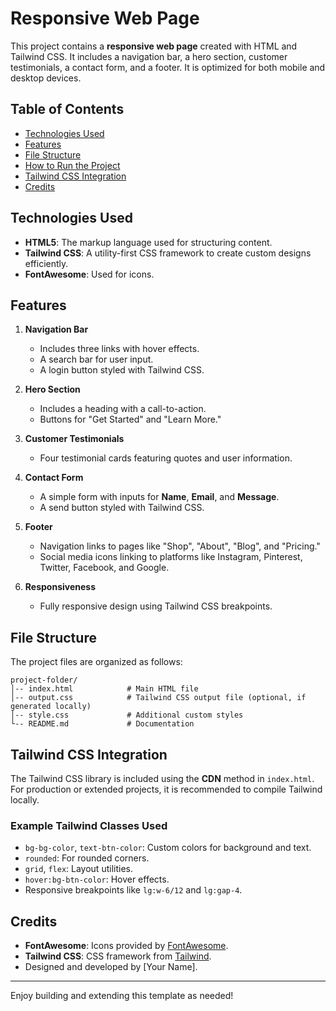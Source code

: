 # Responsive Web Page

This project contains a **responsive web page** created with HTML and Tailwind CSS. It includes a navigation bar, a hero section, customer testimonials, a contact form, and a footer. It is optimized for both mobile and desktop devices.

## Table of Contents
- [Technologies Used](#technologies-used)
- [Features](#features)
- [File Structure](#file-structure)
- [How to Run the Project](#how-to-run-the-project)
- [Tailwind CSS Integration](#tailwind-css-integration)
- [Credits](#credits)

## Technologies Used

- **HTML5**: The markup language used for structuring content.
- **Tailwind CSS**: A utility-first CSS framework to create custom designs efficiently.
- **FontAwesome**: Used for icons.

## Features

1. **Navigation Bar**
   - Includes three links with hover effects.
   - A search bar for user input.
   - A login button styled with Tailwind CSS.

2. **Hero Section**
   - Includes a heading with a call-to-action.
   - Buttons for "Get Started" and "Learn More."

3. **Customer Testimonials**
   - Four testimonial cards featuring quotes and user information.

4. **Contact Form**
   - A simple form with inputs for **Name**, **Email**, and **Message**.
   - A send button styled with Tailwind CSS.

5. **Footer**
   - Navigation links to pages like "Shop", "About", "Blog", and "Pricing."
   - Social media icons linking to platforms like Instagram, Pinterest, Twitter, Facebook, and Google.

6. **Responsiveness**
   - Fully responsive design using Tailwind CSS breakpoints.

## File Structure

The project files are organized as follows:

```
project-folder/
│-- index.html            # Main HTML file
│-- output.css            # Tailwind CSS output file (optional, if generated locally)
│-- style.css             # Additional custom styles
└-- README.md             # Documentation
```


## Tailwind CSS Integration

The Tailwind CSS library is included using the **CDN** method in `index.html`. For production or extended projects, it is recommended to compile Tailwind locally.

### Example Tailwind Classes Used
- `bg-bg-color`, `text-btn-color`: Custom colors for background and text.
- `rounded`: For rounded corners.
- `grid`, `flex`: Layout utilities.
- `hover:bg-btn-color`: Hover effects.
- Responsive breakpoints like `lg:w-6/12` and `lg:gap-4`.

## Credits

- **FontAwesome**: Icons provided by [FontAwesome](https://fontawesome.com/).
- **Tailwind CSS**: CSS framework from [Tailwind](https://tailwindcss.com/).
- Designed and developed by [Your Name].

---

Enjoy building and extending this template as needed!
